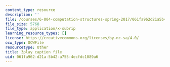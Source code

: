```yaml
---
content_type: resource
description: ''
file: /courses/6-004-computation-structures-spring-2017/061fa962d21a5b42a7554ecfdc1089a6_VxVF6QzwtwI.vtt
file_size: 5768
file_type: application/x-subrip
learning_resource_types: []
license: https://creativecommons.org/licenses/by-nc-sa/4.0/
ocw_type: OCWFile
resourcetype: Other
title: 3play caption file
uid: 061fa962-d21a-5b42-a755-4ecfdc1089a6
---
```

